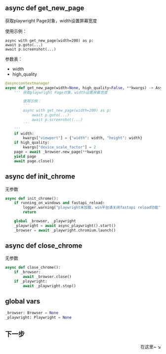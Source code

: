 ## async def get_new_page
获取playwright Page对象，width设置屏幕宽度

使用示例：
```
async with get_new_page(width=200) as p:
await p.goto(...)
await p.screenshot(...)
```


参数表：

- width
- high_quality

```py
@asynccontextmanager
async def get_new_page(width=None, high_quality=False, **kwargs) -> AsyncIterator[Page]:
    ''' 获取playwright Page对象，width设置屏幕宽度

        使用示例：
        ```
        async with get_new_page(width=200) as p:
            await p.goto(...)
            await p.screenshot(...)
        ```
    '''
    if width:
        kwargs["viewport"] = {"width": width, "height": width}
    if high_quality:
        kwargs["device_scale_factor"] = 2
    page = await _browser.new_page(**kwargs)
    yield page
    await page.close()
```

## async def init_chrome


无参数

```py
async def init_chrome():
    if running_on_windows and fastapi_reload:
        logger.warning("playwright未加载，win平台请关闭fastapi reload功能")
        return

    global _browser, _playwright
    _playwright = await async_playwright().start()
    _browser = await _playwright.chromium.launch()
```

## async def close_chrome


无参数

```py
async def close_chrome():
    if _browser:
        await _browser.close()
    if _playwright:
        await _playwright.stop()
```

## global vars
```py
_browser: Browser = None
_playwright: Playwright = None
```

## 下一步

<div align="right">
    在这里~ ↘
</div>
